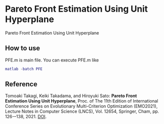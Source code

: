 # Pareto Front Estimation Using Unit Hyperplane
Pareto Front Estimation Using Unit Hyperplane

## How to use
PFE.m is main file. You can execute PFE.m like 
```MATLAB
matlab -batch PFE
```

## Reference
Tomoaki Takagi, Keiki Takadama, and Hiroyuki Sato: **Pareto Front Estimation Using Unit Hyperplane**, Proc. of The 11th Edition of International Conference Series on Evolutionary Multi-Criterion Optimization (EMO2021), Lecture Notes in Computer Science (LNCS), Vol. 12654, Springer, Cham, pp. 126-–138, 2021. [DOI](https://doi.org/10.1007/978-3-030-72062-9_11).
